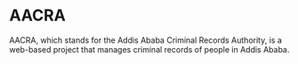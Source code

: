 # AACRA
AACRA, which stands for the Addis Ababa Criminal Records Authority, is a web-based project that manages criminal records of people in Addis Ababa.
